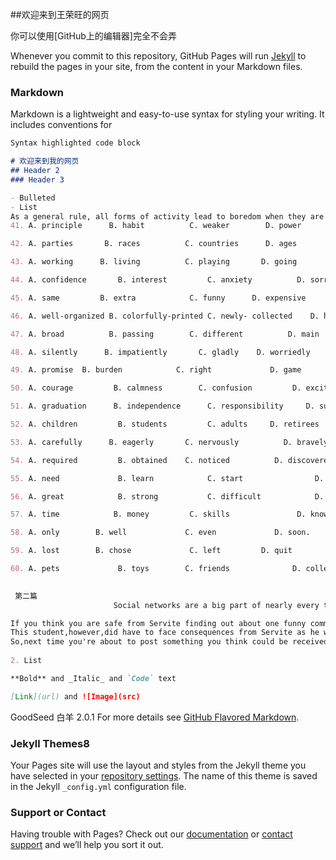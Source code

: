 ##欢迎来到王荣旺的网页

你可以使用[GitHub上的编辑器]完全不会弄

Whenever you commit to this repository, GitHub Pages will run [Jekyll](https://jekyllrb.com/) to rebuild the pages in your site, from the content in your Markdown files.

### Markdown

Markdown is a lightweight and easy-to-use syntax for styling your writing. It includes conventions for

```markdown
Syntax highlighted code block

# 欢迎来到我的网页
## Header 2
### Header 3

- Bulleted
- List
As a general rule, all forms of activity lead to boredom when they are performed on a routine(常规)basis. As a matter of fact, we can see this   principle   at work in people of all  ages  . For example, on Christmas morning, children are excited about  playing   with their new toys. But their  interest   soon wears off and by January those   same   toys can be found put away in the basement. The world is full of  well-organized  stamp albums and unfinished models, each standing as a monument to someone’s  broad  interest. When parents bring home a pet, their child  gladly  bathes it and brushes its fur. Within a short time, however, the  burden   of caring for the animal is handed over to the parents. Adolescents enter high school with great   excitement   but are soon looking forward to   graduation   . The same is true of the young adults going to college. And then, how many  adults  , who  now complain (抱怨) about the long drives to work,  eagerly  drove for hours at a time when they first   obtained   their driver’s license (执照)? Before people retire, they usually  plan  to do a lot of  great   things, which they never had  time   to do while working. But  soon   after retirement , the golfing, the fishing, the reading and all of the other pastimes become as boring as the jobs they  left   . And , like the child in January, they go searching for new  toys    .
41. A. principle      B. habit          C. weaker        D. power

42. A. parties       B. races          C. countries      D. ages

43. A. working      B. living          C. playing       D. going

44. A. confidence       B. interest         C. anxiety          D. sorrow

45. A. same         B. extra            C. funny      D. expensive

46. A. well-organized B. colorfully-printed C. newly- collected    D. half-filled

47. A. broad          B. passing        C. different          D. main

48. A. silently      B. impatiently       C. gladly    D. worriedly

49. A. promise  B. burden            C. right             D. game

50. A. courage         B. calmness        C. confusion         D. excitement

51. A. graduation      B. independence      C. responsibility     D. success

52. A. children         B. students         C. adults     D. retirees

53. A. carefully      B. eagerly       C. nervously          D. bravely

54. A. required         B. obtained    C. noticed          D. discovered

55. A. need             B. learn            C. start                D. plan

56. A. great            B. strong           C. difficult            D. correct

57. A. time            B. money         C. skills               D. knowledge

58. A. only        B. well             C. even             D. soon.

59. A. lost        B. chose             C. left         D. quit

60. A. pets             B. toys        C. friends              D. colleagues
                                                                

 第二篇
                       Social networks are a big part of nearly every teenager's life in this day and age.Many teens have QQ,WeChat,or Weibo but little do a lot of teens know that they can be held responsible for everything they post for the rest of their lives.Everything you post online is part of a digital footprint that can always be traced (追踪)back to you.That includes every post,even every like,comment, favorite and forward that you have ever committed.All pictures you've posted or will post have been stored in a digital database,and it is the companies' right to keep all of these documents that you believe to have been deleted or hidden.

If you think you are safe from Servite finding out about one funny comment you made six months ago on a meaningless picture,you are probably wrong.Recently,a senior,Aaron,at Servite learned this lesson the hard way this year.He wrote a series of ugly comments towards Connelly girls on a web page,ignoring potential consequences.
This student,however,did have to face consequences from Servite as he was removed from all of his leadership roles in the school.Surprisingly enough,he fully agreed with the  punishment handed down by the administration and fully understood why he was given such severe punishment.
So,next time you're about to post something you think could be received as offensive or inappropriate,think twice,think again.
                                        
2. List

**Bold** and _Italic_ and `Code` text

[Link](url) and ![Image](src)
```
GoodSeed 白羊 2.0.1
For more details see [GitHub Flavored Markdown](https://guides.github.com/features/mastering-markdown/).

### Jekyll Themes8

Your Pages site will use the layout and styles from the Jekyll theme you have selected in your [repository settings](https://github.com/wongrongwang/jwx/settings). The name of this theme is saved in the Jekyll `_config.yml` configuration file.

### Support or Contact

Having trouble with Pages? Check out our [documentation](https://help.github.com/categories/github-pages-basics/) or [contact support](https://github.com/contact) and we’ll help you sort it out.
